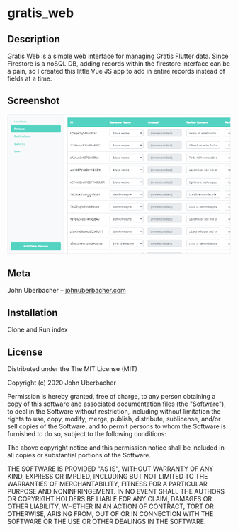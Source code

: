 # gratis_web
 
## Description
Gratis Web is a simple web interface for managing Gratis Flutter data. Since Firestore is a noSQL DB, adding records within the firestore interface can be a pain, so I created this little Vue JS app to add in entire records instead of fields at a time.

## Screenshot

![Screenshot](screenshot.png)

## Meta

John Uberbacher – [johnuberbacher.com](https://johnuberbacher.com)

## Installation

Clone and Run index

## License

Distributed under the The MIT License (MIT)

Copyright (c) 2020 John Uberbacher

Permission is hereby granted, free of charge, to any person obtaining a copy of this software and associated documentation files (the "Software"), to deal in the Software without restriction, including without limitation the rights to use, copy, modify, merge, publish, distribute, sublicense, and/or sell copies of the Software, and to permit persons to whom the Software is furnished to do so, subject to the following conditions:

The above copyright notice and this permission notice shall be included in all copies or substantial portions of the Software.

THE SOFTWARE IS PROVIDED "AS IS", WITHOUT WARRANTY OF ANY KIND, EXPRESS OR IMPLIED, INCLUDING BUT NOT LIMITED TO THE WARRANTIES OF MERCHANTABILITY, FITNESS FOR A PARTICULAR PURPOSE AND NONINFRINGEMENT. IN NO EVENT SHALL THE AUTHORS OR COPYRIGHT HOLDERS BE LIABLE FOR ANY CLAIM, DAMAGES OR OTHER LIABILITY, WHETHER IN AN ACTION OF CONTRACT, TORT OR OTHERWISE, ARISING FROM, OUT OF OR IN CONNECTION WITH THE SOFTWARE OR THE USE OR OTHER DEALINGS IN THE SOFTWARE.
